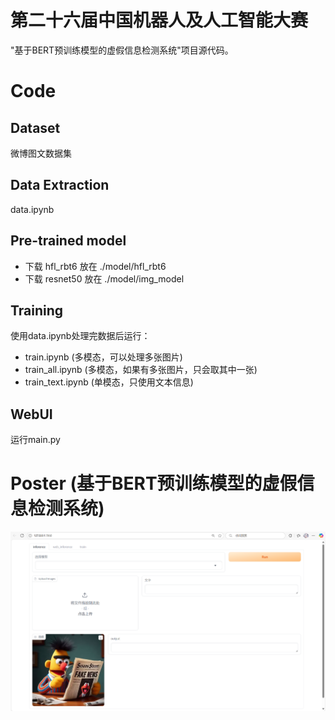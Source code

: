 # 第二十六届中国机器人及人工智能大赛
"基于BERT预训练模型的虚假信息检测系统"项目源代码。

# Code

## Dataset

微博图文数据集

## Data Extraction

data.ipynb

## Pre-trained model

- 下载 hfl_rbt6 放在 ./model/hfl_rbt6
- 下载 resnet50 放在 ./model/img_model

## Training

使用data.ipynb处理完数据后运行：

- train.ipynb (多模态，可以处理多张图片)
- train_all.ipynb (多模态，如果有多张图片，只会取其中一张)
- train_text.ipynb (单模态，只使用文本信息)

## WebUI

运行main.py

# Poster (基于BERT预训练模型的虚假信息检测系统)
![Poster.](./figure/WebUI.png)